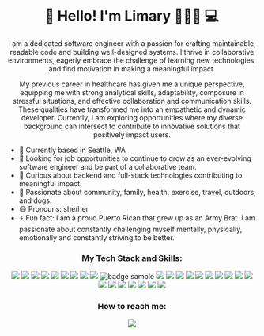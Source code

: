 

<h1 align='center'>
  👋 Hello! I'm Limary 🙋🏽‍♀️ 💻
</h1>

<p align='center'>
I am a dedicated software engineer with a passion for crafting maintainable, readable code and building well-designed systems. I thrive in collaborative environments, eagerly embrace the challenge of learning new technologies, and find motivation in making a meaningful impact.
</p>
<p align='center'>
My previous career in healthcare has given me a unique perspective, equipping me with strong analytical skills, adaptability, composure in stressful situations, and effective collaboration and communication skills. These qualities have transformed me into an empathetic and dynamic developer. 
Currently, I am exploring opportunities where my diverse background can intersect to contribute to innovative solutions that positively impact users.
</p>


- 📍 Currently based in Seattle, WA
- 🌱 Looking for job opportunities to continue to grow as an ever-evolving software engineer and be part of a collaborative team.
- 🤔 Curious about backend and full-stack technologies contributing to meaningful impact.
- 🩷 Passionate about community, family, health, exercise, travel, outdoors, and dogs.
- 😄 Pronouns: she/her
- ⚡ Fun fact: I am a proud Puerto Rican that grew up as an Army Brat. I am passionate about constantly challenging myself mentally, physically, emotionally and constantly striving to be better.

<h3 align='center'>
My Tech Stack and Skills:
</h3>

<p align='center'>
<img src="https://img.shields.io/badge/python-3670A0?style=for-the-badge&logo=python&logoColor=ffdd54" />
<img src="https://img.shields.io/badge/javascript-%23323330.svg?style=for-the-badge&logo=javascript&logoColor=%23F7DF1E" />
<img src="https://img.shields.io/badge/java-%23ED8B00.svg?style=for-the-badge&logo=openjdk&logoColor=white" />
<img src="https://img.shields.io/badge/html5-%23E34F26.svg?style=for-the-badge&logo=html5&logoColor=white" />
<img src="https://img.shields.io/badge/css3-%231572B6.svg?style=for-the-badge&logo=css3&logoColor=white" />
<img src="https://img.shields.io/badge/React-20232A?style=for-the-badge&logo=react&logoColor=61DAFB" />
<img src="https://img.shields.io/badge/Flask-000000?style=for-the-badge&logo=flask&logoColor=white" />
<img src="https://img.shields.io/badge/Node.js-339933?style=for-the-badge&logo=nodedotjs&logoColor=white" />
<img src="https://img.shields.io/badge/Spring Boot-6DB33F?style=for-the-badge&logo=springboot&logoColor=white" />
<img src="https://img.shields.io/badge/Pytest-0A9EDC?style=for-the-badge&logo=pytest&logoColor=61DAFB" alt="badge sample"/>
<img src="https://img.shields.io/badge/Jest-C21325?style=for-the-badge&logo=jest&logoColor=white" />
<img src="https://img.shields.io/badge/PostgreSQL-316192?style=for-the-badge&logo=postgresql&logoColor=white" />
<img src="https://img.shields.io/badge/SQLAlchemy-D71F00?style=for-the-badge&logo=SQLAlchemy&logoColor=white" />
<img src="https://img.shields.io/badge/MongoDB-4EA94B?style=for-the-badge&logo=mongodb&logoColor=white" />
<img src="https://img.shields.io/badge/-GraphQL-E10098?style=for-the-badge&logo=graphql&logoColor=white" />
<img src="https://img.shields.io/badge/docker-%230db7ed.svg?style=for-the-badge&logo=docker&logoColor=white" />
<img src="https://img.shields.io/badge/Postman-FF6C37?style=for-the-badge&logo=postman&logoColor=white" />
<img src="https://img.shields.io/badge/git-%23F05033.svg?style=for-the-badge&logo=git&logoColor=white" />
<img src="https://img.shields.io/badge/github-%23121011.svg?style=for-the-badge&logo=github&logoColor=white" />
<img src="https://img.shields.io/badge/Github Actions-2088FF.svg?style=for-the-badge&logo=githubactions&logoColor=white" />
<img src="https://img.shields.io/badge/AWS-%23FF9900.svg?style=for-the-badge&logo=amazon-aws&logoColor=white" />

<img src="https://img.shields.io/badge/Render-%46E3B7.svg?style=for-the-badge&logo=render&logoColor=white" />

<img src="https://img.shields.io/badge/IntelliJIDEA-000000.svg?style=for-the-badge&logo=intellij-idea&logoColor=white" />

<img src="https://img.shields.io/badge/pycharm-143?style=for-the-badge&logo=pycharm&logoColor=black&color=black&labelColor=green" />

<img src="https://img.shields.io/badge/Visual%20Studio%20Code-0078d7.svg?style=for-the-badge&logo=visual-studio-code&logoColor=white" />

<img src="https://img.shields.io/badge/jira-%230A0FFF.svg?style=for-the-badge&logo=jira&logoColor=white" />

<img src="https://img.shields.io/badge/confluence-%23172BF4.svg?style=for-the-badge&logo=confluence&logoColor=white" />



</p> 

<h3 align='center'>
  How to reach me:
</h3>
<p align='center'>
  <a href="https://www.linkedin.com/in/limary-go-dev/">
    <img src="https://img.shields.io/badge/linkedin-%230077B5.svg?style=for-the-badge&logo=linkedin&logoColor=white" />
  </a>
</p> 





